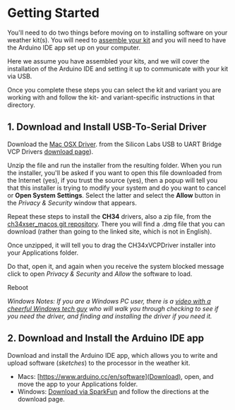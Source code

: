 # Getting Started

You'll need to do two things before moving on to installing software on your
weather kit(s).  You will need to
[assemble your kit](https://github.com/cecat/WeatherStation/tree/main/dev)
and you will need to
have the Arduino IDE app set up on your computer. 

Here we assume you have assembled your kits, and we will cover the installation
of the Arduino IDE and setting it up to communicate with your kit via USB.

Once you complete these steps you can select the kit and variant you are working
with and follow the kit- and variant-specific instructions in that directory.

## 1. Download and Install USB-To-Serial Driver

Download the
[Mac OSX Driver](https://www.silabs.com/documents/public/software/Mac_OSX_VCP_Driver.zip).
from the Silicon Labs USB to UART Bridge VCP Drivers
[download page](https://www.silabs.com/developers/usb-to-uart-bridge-vcp-drivers?tab=downloads)).

Unzip the file and run the installer from the resulting folder. When you
run the installer, you'll be asked if you want to open this file downloaded
from the Internet (yes), if you trust the source (yes), then
a popup will tell you that this installer is trying to modify
your system and do you want to cancel or **Open System Settings**.
Select the latter and select the **Allow** button in the
*Privacy & Security* window that appears.

Repeat these steps to install the **CH34** drivers, also a zip
file, from the
[ch34xser_macos git repository](https://github.com/WCHSoftGroup/ch34xser_macos).
There you will find a .dmg file that you can download (rather than going to the
linked site, which is not in English).

Once unzipped, it will tell you
to drag the CH34xVCPDriver installer into your Applications folder.

Do that, open it,  and again when you receive the system blocked message
click to open *Privacy & Security* and *Allow* the software to load.

Reboot

*Windows Notes:
If you are a Windows PC user, there is a
[video with a cheerful Windows tech guy](https://www.youtube.com/watch?v=4tKOnaz192E)
who will walk you through checking to see if you need the driver, and finding and
installing the driver if you need it.*

## 2. Download and Install the Arduino IDE app

Download and install the Arduino IDE app, which allows you to write and
upload software (*sketches*) to the processor in the weather kit.

* Macs: [https://www.arduino.cc/en/software](Download),
open, and move the app to your Applications folder.
* Windows: [Download via SparkFun](https://learn.sparkfun.com/tutorials/installing-arduino-ide#windows) and follow the directions at the download page.

